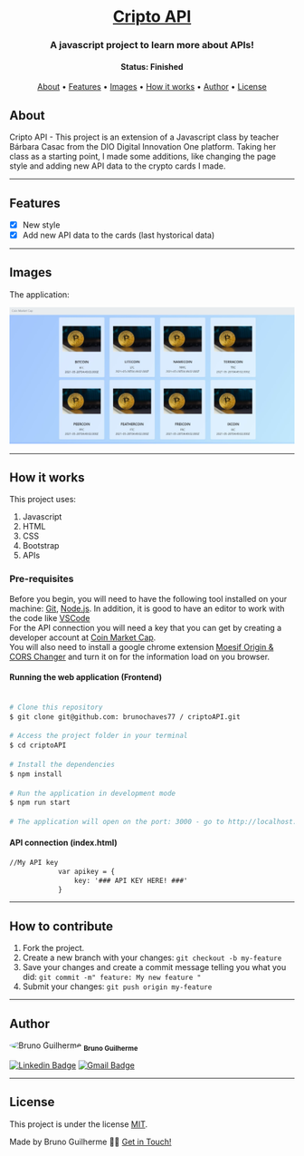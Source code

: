 
<h1 align="center">
    <a href="#"> Cripto API </a>
</h1>

<h3 align="center">
    A javascript project to learn more about APIs!
</h3>

<h4 align="center"> 
	 Status: Finished
</h4>

<p align="center">
 <a href="#about">About</a> •
 <a href="#features">Features</a> •
 <a href="#images">Images</a> • 
 <a href="#how-it-works">How it works</a> • 
 <a href="#author">Author</a> • 
 <a href="#license">License</a>

</p>


## About

Cripto API - This project is an extension of a Javascript class by teacher Bárbara Casac from the DIO Digital Innovation One platform.
Taking her class as a starting point, I made some additions, like changing the page style and adding new API data to the crypto cards I made.

---

## Features

- [x] New style
- [x] Add new API data to the cards (last hystorical data)

---

## Images

The application:

 <img alt="Made by brunochaves77" src="https://github.com/brunochaves77/criptoAPI/blob/main/assets/example.JPG">

---

## How it works

This project uses:
1. Javascript 
2. HTML 
3. CSS
4. Bootstrap
5. APIs

### Pre-requisites

Before you begin, you will need to have the following tool installed on your machine:
[Git](https://git-scm.com), [Node.js](https://nodejs.org/en/). 
In addition, it is good to have an editor to work with the code like [VSCode](https://code.visualstudio.com/)
<br >
For the API connection you will need a key that you can get by creating a developer account at [Coin Market Cap](https://coinmarketcap.com/api/).
<br >
You will also need to install a google chrome extension [Moesif Origin & CORS Changer](https://chrome.google.com/webstore/detail/moesif-origin-cors-change/digfbfaphojjndkpccljibejjbppifbc) and turn it on for the information load on you browser.



#### Running the web application (Frontend)

```bash

# Clone this repository
$ git clone git@github.com: brunochaves77 / criptoAPI.git

# Access the project folder in your terminal
$ cd criptoAPI

# Install the dependencies
$ npm install

# Run the application in development mode
$ npm run start

# The application will open on the port: 3000 - go to http://localhost:3000

```

#### API connection (index.html)

```
//My API key
            var apikey = {
                key: '### API KEY HERE! ###'
            }
```

---

## How to contribute

1. Fork the project.
2. Create a new branch with your changes: `git checkout -b my-feature`
3. Save your changes and create a commit message telling you what you did: `git commit -m" feature: My new feature "`
4. Submit your changes: `git push origin my-feature`

---

## Author


 <img style="border-radius: 50%;" src="https://avatars.githubusercontent.com/u/68792408?v=4" width="100px;" alt="Bruno Guilherme"/>
 <sub><b>Bruno Guilherme</b></sub></a> <a href="https://blog.rocketseat.com.br/author/thiago/" title="Rocketseat">
 <br />

[![Linkedin Badge](https://img.shields.io/badge/-Bruno-blue?style=flat-square&logo=Linkedin&logoColor=white&link=https://www.linkedin.com/in/bruno-guilherme-silva-chaves/)](https://www.linkedin.com/in/bruno-guilherme-silva-chaves/) 
[![Gmail Badge](https://img.shields.io/badge/-bruno123wd@gmail.com-c14438?style=flat-square&logo=Gmail&logoColor=white&link=mailto:bruno123wd@gmail.com)](mailto:bruno123wd@gmail.com)

---

## License

This project is under the license [MIT](./LICENSE).

Made by Bruno Guilherme 👋🏽 [Get in Touch!](https://www.linkedin.com/in/bruno-guilherme-silva-chaves/)
